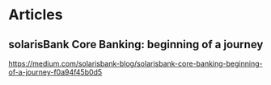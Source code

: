 # Articles

## solarisBank Core Banking: beginning of a journey

https://medium.com/solarisbank-blog/solarisbank-core-banking-beginning-of-a-journey-f0a94f45b0d5

